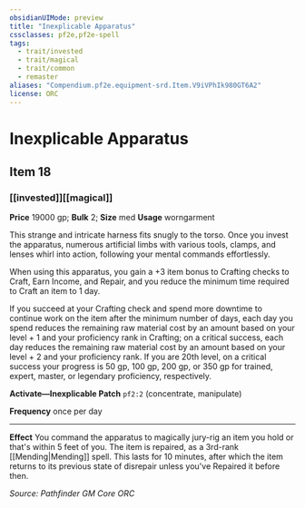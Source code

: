```yaml
---
obsidianUIMode: preview
title: "Inexplicable Apparatus"
cssclasses: pf2e,pf2e-spell
tags:
  - trait/invested
  - trait/magical
  - trait/common
  - remaster
aliases: "Compendium.pf2e.equipment-srd.Item.V9iVPhIk980GT6A2"
license: ORC
---
```

# Inexplicable Apparatus
## Item 18
### [[invested]][[magical]]


**Price** 19000 gp; 
**Bulk** 2; **Size** med
**Usage** worngarment

This strange and intricate harness fits snugly to the torso. Once you invest the apparatus, numerous artificial limbs with various tools, clamps, and lenses whirl into action, following your mental commands effortlessly.

When using this apparatus, you gain a +3 item bonus to Crafting checks to Craft, Earn Income, and Repair, and you reduce the minimum time required to Craft an item to 1 day.

If you succeed at your Crafting check and spend more downtime to continue work on the item after the minimum number of days, each day you spend reduces the remaining raw material cost by an amount based on your level + 1 and your proficiency rank in Crafting; on a critical success, each day reduces the remaining raw material cost by an amount based on your level + 2 and your proficiency rank. If you are 20th level, on a critical success your progress is 50 gp, 100 gp, 200 gp, or 350 gp for trained, expert, master, or legendary proficiency, respectively.

**Activate—Inexplicable Patch** `pf2:2` (concentrate, manipulate)

**Frequency** once per day

* * *

**Effect** You command the apparatus to magically jury-rig an item you hold or that's within 5 feet of you. The item is repaired, as a 3rd-rank [[Mending|Mending]] spell. This lasts for 10 minutes, after which the item returns to its previous state of disrepair unless you've Repaired it before then.

*Source: Pathfinder GM Core*
*ORC*